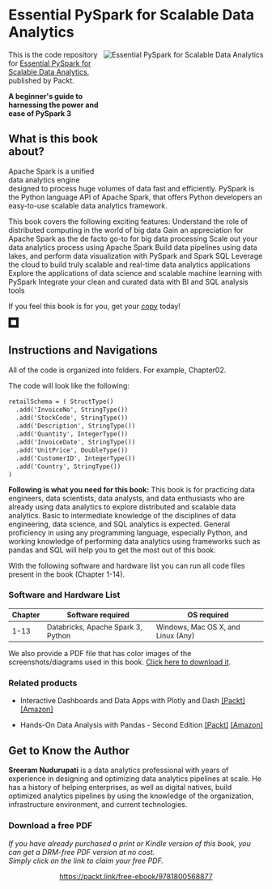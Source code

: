 


# Essential PySpark for Scalable Data Analytics

<a href="https://www.packtpub.com/product/essential-pyspark-for-scalable-data-analytics/9781800568877?utm_source=github&utm_medium=repository&utm_campaign=9781800568877"><img src="https://static.packt-cdn.com/products/9781800568877/cover/smaller" alt="Essential PySpark for Scalable Data Analytics" height="256px" align="right"></a>

This is the code repository for [Essential PySpark for Scalable Data Analytics](https://www.packtpub.com/product/essential-pyspark-for-scalable-data-analytics/9781800568877?utm_source=github&utm_medium=repository&utm_campaign=9781800568877), published by Packt.

**A beginner's guide to harnessing the power and ease of PySpark 3**

## What is this book about?
Apache Spark is a unified data analytics engine designed to process huge volumes of data fast and efficiently. PySpark is the Python language API of Apache Spark, that offers Python developers an easy-to-use scalable data analytics framework. 

This book covers the following exciting features:
Understand the role of distributed computing in the world of big data
Gain an appreciation for Apache Spark as the de facto go-to for big data processing
Scale out your data analytics process using Apache Spark
Build data pipelines using data lakes, and perform data visualization with PySpark and Spark SQL
Leverage the cloud to build truly scalable and real-time data analytics applications
Explore the applications of data science and scalable machine learning with PySpark
Integrate your clean and curated data with BI and SQL analysis tools

If you feel this book is for you, get your [copy](https://www.amazon.com/dp/1800568878) today!

<a href="https://www.packtpub.com/?utm_source=github&utm_medium=banner&utm_campaign=GitHubBanner"><img src="https://raw.githubusercontent.com/PacktPublishing/GitHub/master/GitHub.png" 
alt="https://www.packtpub.com/" border="5" /></a>

## Instructions and Navigations
All of the code is organized into folders. For example, Chapter02.

The code will look like the following:
```
retailSchema = ( StructType()
  .add('InvoiceNo', StringType()) 
  .add('StockCode', StringType())
  .add('Description', StringType()) 
  .add('Quantity', IntegerType()) 
  .add('InvoiceDate', StringType()) 
  .add('UnitPrice', DoubleType()) 
  .add('CustomerID', IntegerType()) 
  .add('Country', StringType())     
)
```

**Following is what you need for this book:**
This book is for practicing data engineers, data scientists, data analysts, and data enthusiasts who are already using data analytics to explore distributed and scalable data analytics. Basic to intermediate knowledge of the disciplines of data engineering, data science, and SQL analytics is expected. General proficiency in using any programming language, especially Python, and working knowledge of performing data analytics using frameworks such as pandas and SQL will help you to get the most out of this book.

With the following software and hardware list you can run all code files present in the book (Chapter 1-14).
### Software and Hardware List
| Chapter | Software required | OS required |
| -------- | ------------------------------------ | ----------------------------------- |
|   1-13   | Databricks, Apache Spark 3, Python   | Windows, Mac OS X, and Linux (Any)  |


We also provide a PDF file that has color images of the screenshots/diagrams used in this book. [Click here to download it](https://static.packt-cdn.com/downloads/9781800568877_ColorImages.pdf).

### Related products
* Interactive Dashboards and Data Apps with Plotly and Dash [[Packt]](https://www.packtpub.com/product/interactive-dashboards-and-data-apps-with-plotly-and-dash/9781800568914?utm_source=github&utm_medium=repository&utm_campaign=9781800568914) [[Amazon]](https://www.amazon.com/dp/1800568916)

* Hands-On Data Analysis with Pandas - Second Edition [[Packt]](https://www.packtpub.com/product/hands-on-data-analysis-with-pandas-second-edition/9781800563452?utm_source=github&utm_medium=repository&utm_campaign=9781800563452) [[Amazon]](https://www.amazon.com/dp/1800563450)


## Get to Know the Author
**Sreeram Nudurupati**
is a data analytics professional with years of experience in designing and optimizing data analytics pipelines at scale. He has a history of helping enterprises, as well as digital natives, build optimized analytics pipelines by using the knowledge of the organization, infrastructure environment, and current technologies.
### Download a free PDF

 <i>If you have already purchased a print or Kindle version of this book, you can get a DRM-free PDF version at no cost.<br>Simply click on the link to claim your free PDF.</i>
<p align="center"> <a href="https://packt.link/free-ebook/9781800568877">https://packt.link/free-ebook/9781800568877 </a> </p>